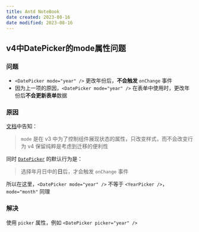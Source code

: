 ```yaml
---
title: Antd NoteBook
date created: 2023-08-16
date modified: 2023-08-16
---
```

## v4中DatePicker的mode属性问题

### 问题

- `<DatePicker mode="year" />` 更改年份后，**不会触发** `onChange` 事件
- 因为上一项的原因，`<DatePicker mode="year" />` 在表单中使用时，更改年份后**不会更新表单**数据

### 原因

[文档](https://4x.ant.design/docs/react/faq-cn#%E5%BD%93%E6%88%91%E6%8C%87%E5%AE%9A%E4%BA%86-DatePicker/RangePicker-%E7%9A%84-mode-%E5%B1%9E%E6%80%A7%E5%90%8E%EF%BC%8C%E7%82%B9%E5%87%BB%E5%90%8E%E6%97%A0%E6%B3%95%E9%80%89%E6%8B%A9%E5%B9%B4%E4%BB%BD/%E6%9C%88%E4%BB%BD%EF%BC%9F)中告知：

> `mode` 是在 v3 中为了控制组件展现状态的属性，只改变样式，而不会改变行为
> v4 保留纯粹是考虑到迁移的便利性

同时 [`DatePicker`](https://4x.ant.design/components/date-picker-cn/) 的默认行为是：

> 选择年月日中的**日**后，才会触发 `onChange` 事件

所以在这里，`<DatePicker mode="year" />` 不等于 `<YearPicker />`，`mode="month"` 同理

### 解决

使用 `picker` 属性，例如 `<DatePicker picker="year" />`